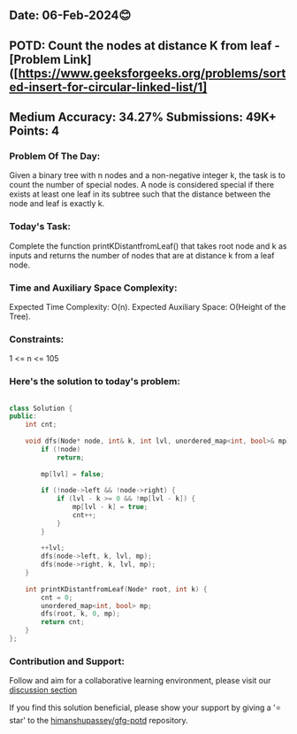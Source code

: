 ## Date: 06-Feb-2024😊

## POTD: Count the nodes at distance K from leaf - [Problem Link]([https://www.geeksforgeeks.org/problems/sorted-insert-for-circular-linked-list/1]

## Medium Accuracy: 34.27% Submissions: 49K+ Points: 4

### Problem Of The Day:

Given a binary tree with n nodes and a non-negative integer k, the task is to count the number of special nodes.
A node is considered special if there exists at least one leaf in its subtree such that the distance between the node and leaf is exactly k.

### Today's Task:

Complete the function printKDistantfromLeaf() that takes root node and k as inputs and returns the number of nodes that are at distance k from a leaf node. 

### Time and Auxiliary Space Complexity:

Expected Time Complexity: O(n).
Expected Auxiliary Space: O(Height of the Tree).

### Constraints:

1 <= n <= 105

### Here's the solution to today's problem:

```cpp
 
class Solution {
public:
    int cnt;
    
    void dfs(Node* node, int& k, int lvl, unordered_map<int, bool>& mp) {
        if (!node)
            return;
        
        mp[lvl] = false;
        
        if (!node->left && !node->right) {
            if (lvl - k >= 0 && !mp[lvl - k]) {
                mp[lvl - k] = true;
                cnt++;
            }
        }
        
        ++lvl;
        dfs(node->left, k, lvl, mp);
        dfs(node->right, k, lvl, mp);
    }
    
    int printKDistantfromLeaf(Node* root, int k) {
        cnt = 0;
        unordered_map<int, bool> mp;
        dfs(root, k, 0, mp);
        return cnt;
    }
};

```

### Contribution and Support:

Follow and aim for a collaborative learning environment, please visit our [discussion section](https://github.com/himanshupassey/gfg-potd/discussions)

If you find this solution beneficial, please show your support by giving a '⭐ star' to the [himanshupassey/gfg-potd](https://github.com/himanshupassey/gfg-potd) repository.

